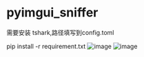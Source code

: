# pyimgui_sniffer
需要安装 tshark,路径填写到config.toml

pip install -r requirement.txt
![image](https://github.com/2412322029/pyimgui_sniffer/assets/74493337/f0157822-af92-4714-8b4f-167daf87cf34)
![image](https://github.com/2412322029/pyimgui_sniffer/assets/74493337/798ec67f-36c5-437c-8567-10eabefeb2e5)
